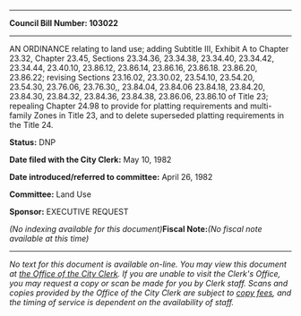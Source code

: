 

********

**Council Bill Number: 103022**
********

 AN ORDINANCE relating to land use; adding Subtitle III, Exhibit A to Chapter 23.32, Chapter 23.45, Sections 23.34.36, 23.34.38, 23.34.40, 23.34.42, 23.34.44, 23.40.10, 23.86.12, 23.86.14, 23.86.16, 23.86.18. 23.86.20, 23.86.22; revising Sections 23.16.02, 23.30.02, 23.54.10, 23.54.20, 23.54.30, 23.76.06, 23.76.30,, 23.84.04, 23.84.06 23.84.18, 23.84.20, 23.84.30, 23.84.32, 23.84.36, 23.84.38, 23.86.06, 23.86.10 of Title 23; repealing Chapter 24.98 to provide for platting requirements and multi-family Zones in Title 23, and to delete superseded platting requirements in the Title 24.

**Status:** DNP
   
**Date filed with the City Clerk:** May 10, 1982
   
   
**Date introduced/referred to committee:** April 26, 1982
   
**Committee:** Land Use
   
**Sponsor:** EXECUTIVE REQUEST
   
   
_(No indexing available for this document)_**Fiscal Note:**_(No fiscal note available at this time)_
********

_No text for this document is available on-line. You may view this document at [the Office of the City Clerk](http://www.seattle.gov/leg/clerk/contactUs.htm). If you are unable to visit the Clerk's Office, you may request a copy or scan be made for you by Clerk staff. Scans and copies provided by the Office of the City Clerk are subject to [copy fees](http://clerk.seattle.gov/~public/clerkfees.htm), and the timing of service is dependent on the availability of staff._


